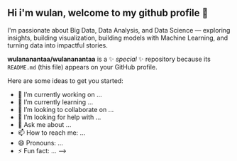 ## Hi i'm wulan, welcome to my github profile 👋

I'm passionate about Big Data, Data Analysis, and Data Science — exploring insights, building visualization, building models with Machine Learning, and turning data into impactful stories.

**wulananantaa/wulananantaa** is a ✨ _special_ ✨ repository because its `README.md` (this file) appears on your GitHub profile.

Here are some ideas to get you started:

- 🔭 I’m currently working on ...
- 🌱 I’m currently learning ...
- 👯 I’m looking to collaborate on ...
- 🤔 I’m looking for help with ...
- 💬 Ask me about ...
- 📫 How to reach me: ...
- 😄 Pronouns: ...
- ⚡ Fun fact: ...
-->
